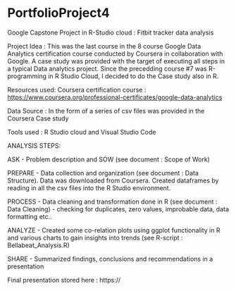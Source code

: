 # PortfolioProject4
Google Capstone Project in R-Studio cloud :  Fitbit tracker data analysis

Project Idea : This was the last course in the 8 course Google Data Analytics certification course conducted by Coursera in collaboration with Google. A case study was provided with the target of executing all steps in a typical Data analytics project. Since the precedding course #7 was R-programming in R Studio Cloud, I decided to do the Case study also in R.

Resources used: Coursera certification course :  https://www.coursera.org/professional-certificates/google-data-analytics

Data Source : In the form of a series of csv files was provided in the Coursera Case study

Tools used : R Studio cloud and Visual Studio Code

ANALYSIS STEPS:

ASK - Problem description and SOW (see document : Scope of Work)

PREPARE - Data collection and organization (see document : Data Structure). Data was downloaded from Coursera. Created dataframes by reading in all the csv files into the R Studio environment. 

PROCESS - Data cleaning and transformation done in R  (see document : Data Cleaning) - checking for duplicates, zero values, improbable data, data formatting etc..

ANALYZE - Created some co-relation plots using ggplot functionality in R and various charts to gain insights into trends  (see R-script :  Bellabeat_Analysis.R)

SHARE - Summarized findings, conclusions and recommendations in a presentation

Final presentation stored here : https://
